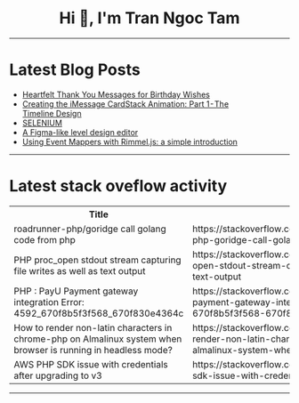 <h1 align="center">Hi 👋, I'm Tran Ngoc Tam</h1>

---

# Latest Blog Posts 
<!-- BLOG-POST-LIST:START -->
- [Heartfelt Thank You Messages for Birthday Wishes](https://dev.to/hania_shahid_66ec3b1d7c30/heartfelt-thank-you-messages-for-birthday-wishes-5he0)
- [Creating the iMessage CardStack Animation: Part 1 - The Timeline Design](https://dev.to/lmigliorero/creating-the-imessage-cardstack-animation-part-1-the-timeline-design-4oe7)
- [SELENIUM](https://dev.to/syedalia21/selenium-3lpf)
- [A Figma-like level design editor](https://dev.to/hugoduprez/a-figma-like-level-design-editor-4kdj)
- [Using Event Mappers with Rimmel.js: a simple introduction](https://dev.to/dariomannu/using-event-mappers-with-rimmeljs-a-simple-introduction-1hj7)
<!-- BLOG-POST-LIST:END -->

---

# Latest stack oveflow activity
<table>
  <tr><th>Title</th><th>Link</th></tr>
  <!-- STACKOVERFLOW:START --><tr><td>roadrunner-php/goridge call golang code from php</td><td>https://stackoverflow.com/questions/79093569/roadrunner-php-goridge-call-golang-code-from-php</td></tr><tr><td>PHP proc_open stdout stream capturing file writes as well as text output</td><td>https://stackoverflow.com/questions/79093551/php-proc-open-stdout-stream-capturing-file-writes-as-well-as-text-output</td></tr><tr><td>PHP : PayU Payment gateway integration Error: 4592_670f8b5f3f568_670f830e4364c</td><td>https://stackoverflow.com/questions/79093538/php-payu-payment-gateway-integration-error-4592-670f8b5f3f568-670f830e4364c</td></tr><tr><td>How to render non-latin characters in chrome-php on Almalinux system when browser is running in headless mode?</td><td>https://stackoverflow.com/questions/79093517/how-to-render-non-latin-characters-in-chrome-php-on-almalinux-system-when-browse</td></tr><tr><td>AWS PHP SDK issue with credentials after upgrading to v3</td><td>https://stackoverflow.com/questions/79093485/aws-php-sdk-issue-with-credentials-after-upgrading-to-v3</td></tr><!-- STACKOVERFLOW:END -->
</table>

---


